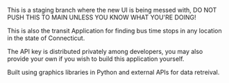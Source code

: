 This is a staging branch where the new UI is being messed with, DO NOT PUSH THIS TO MAIN UNLESS YOU KNOW WHAT YOU'RE DOING!

This is also the transit Application for finding bus time stops in any location in the state of Connecticut.

The API key is distributed privately among developers, you may also provide your own if you wish to build this application yourself.

Built using graphics libraries in Python and external APIs for data retreival.
